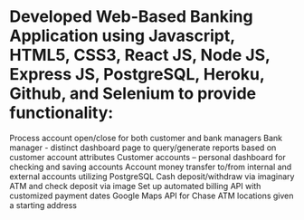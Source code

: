 # Developed Web-Based Banking Application using Javascript, HTML5, CSS3, React JS, Node JS, Express JS, PostgreSQL, Heroku, Github, and Selenium to provide functionality: 
Process account open/close for both customer and bank managers
Bank manager - distinct dashboard page to query/generate reports based on customer account attributes
Customer accounts – personal dashboard for checking and saving accounts 
Account money transfer to/from internal and external accounts utilizing PostgreSQL
Cash deposit/withdraw via imaginary ATM and check deposit via image 
Set up automated billing API with customized payment dates 
Google Maps API for Chase ATM locations given a starting address 
